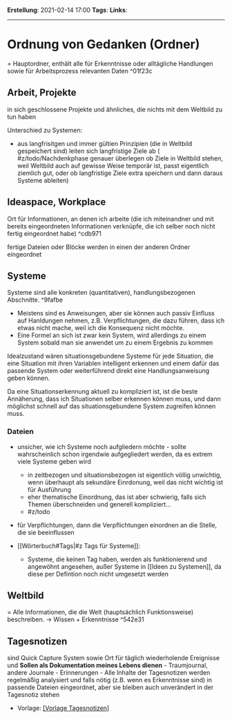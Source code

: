 **Erstellung**: 2021-02-14  17:00
**Tags**:
**Links**:

---
# Ordnung von Gedanken (Ordner)
 
= Hauptordner, enthält alle für Erkenntnisse oder alltägliche Handlungen sowie für Arbeitsprozess relevanten Daten ^01f23c
 
## Arbeit, Projekte
in sich geschlossene Projekte und ähnliches, die nichts mit dem Weltbild zu tun haben

Unterschied zu Systemen:
-  aus langfrisitgen und immer gültien Prinzipien (die in Weltbild gespeichert sind) leiten sich langfristige Ziele ab ( #z/todo/Nachdenkphase genauer überlegen ob Ziele in Weltbild stehen, weil Weltbild auch auf gewisse Weise temporär ist, passt eigentlich ziemlich gut, oder ob langfristige Ziele extra speichern und dann daraus Systeme ableiten)

## Ideaspace, Workplace
Ort für Informationen, an denen ich arbeite (die ich miteinandner und mit bereits eingeordneten Informationen verknüpfe, die ich selber noch nicht fertig eingeordnet habe) ^cdb971

fertige Dateien oder Blöcke werden in einen der anderen Ordner eingeordnet

## Systeme
 
 Systeme sind alle konkreten (quantitativen), handlungsbezogenen Abschnitte. ^9fafbe
 - Meistens sind es Anweisungen, aber sie können auch passiv Einfluss auf Hanldungen nehmen, z.B. Verpflichtungen, die dazu führen, dass ich etwas nicht mache, weil ich die Konsequenz nicht möchte.
 - Eine Formel an sich ist zwar kein System, wird allerdings zu einem System sobald man sie anwendet um zu einem Ergebnis zu kommen

 Idealzustand wären situationsgebundene Systeme für jede Situation, die eine Situation mit ihren Variablen intelligent erkennen und einem dafür das passende System oder weiterführend direkt eine Handlungsanweisung geben können.
 
 Da eine Situationserkennung aktuell zu kompliziert ist, ist die beste Annäherung, dass ich Situationen selber erkennen können muss, und dann möglichst schnell auf das situationsgebundene System zugreifen können muss.
 
 ### Dateien
 
 - unsicher, wie ich Systeme noch aufgliedern möchte - sollte wahrscheinlich schon irgendwie aufgegliedert werden, da es extrem viele Systeme geben wird
	 - in zeitbezogen und situationsbezogen ist eigentlich völlig unwichtig, wenn überhaupt als sekundäre Einrdonung, weil das nicht wichtig ist für Ausführung
	 - eher thematische Einordnung, das ist aber schwierig, falls sich Themen überschneiden und generell kompliziert...
	 - #z/todo 
 - für Verpflichtungen, dann die Verpflichtungen einordnen an die Stelle, die sie beeinflussen

- [[Wörterbuch#Tags|#z Tags für Systeme]]:
	- Systeme, die keinen Tag haben, werden als funktionierend und angewöhnt angesehen, außer Systeme in [[Ideen zu Systemen]], da diese per Defintion noch nicht umgesetzt werden

## Weltbild
= Alle Informationen, die die Welt (hauptsächlich Funktionsweise) beschreiben.
-> Wissen + Erkenntnisse ^542e31

## Tagesnotizen
sind Quick Capture System sowie Ort für täglich wiederholende Ereignisse und **Sollen als Dokumentation meines Lebens dienen**
		- Traumjournal, andere Journale
		- Erinnerungen
	- Alle Inhalte der Tagesnotizen werden regelmäßig analysiert und falls nötig (z.B. wenn es Erkenntnisse sind) in passende Dateien eingeordnet, aber sie bleiben auch unverändert in der Tagesnotiz stehen
- Vorlage: [[Vorlage Tagesnotizen]]( #v/zinf )